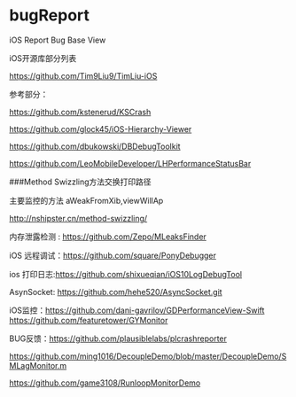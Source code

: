 # bugReport

iOS Report Bug Base View 

iOS开源库部分列表

https://github.com/Tim9Liu9/TimLiu-iOS

参考部分：

https://github.com/kstenerud/KSCrash


https://github.com/glock45/iOS-Hierarchy-Viewer

https://github.com/dbukowski/DBDebugToolkit

https://github.com/LeoMobileDeveloper/LHPerformanceStatusBar

###Method Swizzling方法交换打印路径

主要监控的方法 aWeakFromXib,viewWillAp

http://nshipster.cn/method-swizzling/

内存泄露检测 : https://github.com/Zepo/MLeaksFinder

iOS 远程调试：https://github.com/square/PonyDebugger

ios 打印日志:https://github.com/shixueqian/iOS10LogDebugTool

AsynSocket: https://github.com/hehe520/AsyncSocket.git

iOS监控：https://github.com/dani-gavrilov/GDPerformanceView-Swift
https://github.com/featuretower/GYMonitor

BUG反馈：https://github.com/plausiblelabs/plcrashreporter

https://github.com/ming1016/DecoupleDemo/blob/master/DecoupleDemo/SMLagMonitor.m

https://github.com/game3108/RunloopMonitorDemo